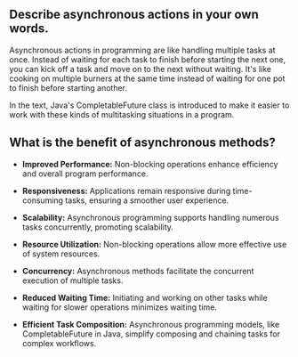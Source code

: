 

## Describe asynchronous actions in your own words.

Asynchronous actions in programming are like handling multiple tasks at once. Instead of waiting for each task to finish before starting the next one, you can kick off a task and move on to the next without waiting. It's like cooking on multiple burners at the same time instead of waiting for one pot to finish before starting another.

In the text, Java's CompletableFuture class is introduced to make it easier to work with these kinds of multitasking situations in a program.


## What is the benefit of asynchronous methods?

- **Improved Performance:** Non-blocking operations enhance efficiency and overall program performance.

- **Responsiveness:** Applications remain responsive during time-consuming tasks, ensuring a smoother user experience.

- **Scalability:** Asynchronous programming supports handling numerous tasks concurrently, promoting scalability.

- **Resource Utilization:** Non-blocking operations allow more effective use of system resources.

- **Concurrency:** Asynchronous methods facilitate the concurrent execution of multiple tasks.

- **Reduced Waiting Time:** Initiating and working on other tasks while waiting for slower operations minimizes waiting time.

- **Efficient Task Composition:** Asynchronous programming models, like CompletableFuture in Java, simplify composing and chaining tasks for complex workflows.


